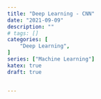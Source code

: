 ```yaml
---
title: "Deep Learning - CNN"
date: "2021-09-09"
description: ""
# tags: []
categories: [
    "Deep Learning",
]
series: ["Machine Learning"]
katex: true
draft: true


---
```


